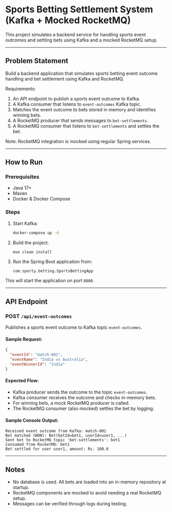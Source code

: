 # Sports Betting Settlement System (Kafka + Mocked RocketMQ)

This project simulates a backend service for handling sports event outcomes and settling bets using Kafka and a mocked RocketMQ setup.

---

## Problem Statement

Build a backend application that simulates sports betting event outcome handling and bet settlement using Kafka and RocketMQ.

Requirements:

1. An API endpoint to publish a sports event outcome to Kafka.
2. A Kafka consumer that listens to `event-outcomes` Kafka topic.
3. Matches the event outcome to bets stored in memory and identifies winning bets.
4. A RocketMQ producer that sends messages to `bet-settlements`.
5. A RocketMQ consumer that listens to `bet-settlements` and settles the bet.

Note: RocketMQ integration is mocked using regular Spring services.

---

## How to Run

### Prerequisites

- Java 17+
- Maven
- Docker & Docker Compose

### Steps

1. Start Kafka:

   ```bash
   docker-compose up -d
   ```

2. Build the project:

   ```bash
   mvn clean install
   ```

3. Run the Spring Boot application from:

   ```
   com.sporty.betting.SportsBettingApp
   ```

This will start the application on port `8080`.

---

## API Endpoint

### POST `/api/event-outcomes`

Publishes a sports event outcome to Kafka topic `event-outcomes`.

#### Sample Request:

```json
{
  "eventId": "match-001",
  "eventName": "India vs Australia",
  "eventWinnerId": "India"
}
```

#### Expected Flow:

- Kafka producer sends the outcome to the topic `event-outcomes`.
- Kafka consumer receives the outcome and checks in-memory bets.
- For winning bets, a mock RocketMQ producer is called.
- The RocketMQ consumer (also mocked) settles the bet by logging.

#### Sample Console Output:

```
Received event outcome from Kafka: match-001
Bet matched (WON): Bet(betId=bet1, userId=user1, ...)
Sent bet to RocketMQ topic 'bet-settlements': bet1
Consumed from RocketMQ: bet1
Bet settled for user user1, amount: Rs. 100.0
```

---

## Notes

- No database is used. All bets are loaded into an in-memory repository at startup.
- RocketMQ components are mocked to avoid needing a real RocketMQ setup.
- Messages can be verified through logs during testing.

